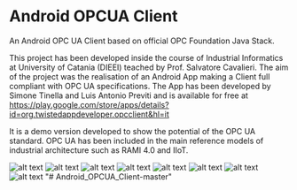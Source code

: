 # Android OPCUA Client
An Android OPC UA Client based on official OPC Foundation Java Stack.

This project has been developed inside the course of Industrial Informatics at University of Catania (DIEEI) teached by Prof. Salvatore Cavalieri. The aim of the project was the realisation of an Android App making a Client full compliant with OPC UA specifications. The App has been developed by Simone Tinella and Luis Antonio Previti and is available for free at https://play.google.com/store/apps/details?id=org.twistedappdeveloper.opcclient&hl=it

It is a demo version developed to show the potential of the OPC UA standard. OPC UA has been included in the main reference models of industrial architecture such as RAMI 4.0 and IIoT.

![alt text](https://github.com/SimoneTinella/Android_OPCUA_Client/blob/master/doc/endpoints1.0.8.0.jpg?raw=true)
![alt text](https://github.com/SimoneTinella/Android_OPCUA_Client/blob/master/doc/home1.0.8.0.jpg?raw=true)
![alt text](https://github.com/SimoneTinella/Android_OPCUA_Client/blob/master/doc/browse1.0.8.0.jpg?raw=true)
![alt text](https://github.com/SimoneTinella/Android_OPCUA_Client/blob/master/doc/actionmenu1.0.8.0.jpg?raw=true)
![alt text](https://github.com/SimoneTinella/Android_OPCUA_Client/blob/master/doc/subscription1.0.8.0.jpg?raw=true)
![alt text](https://github.com/SimoneTinella/Android_OPCUA_Client/blob/master/doc/monitoreditem1.0.8.0.jpg?raw=true)
![alt text](https://github.com/SimoneTinella/Android_OPCUA_Client/blob/master/doc/monitoredhome1.0.8.0.jpg?raw=true)
![alt text](https://github.com/SimoneTinella/Android_OPCUA_Client/blob/master/doc/monitoring1.0.8.0.jpg?raw=true)
"# Android_OPCUA_Client-master" 
